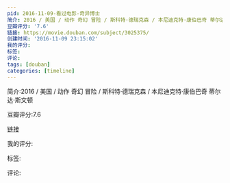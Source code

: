 ```yaml
---
pid: 2016-11-09-看过电影-奇异博士
简介: 2016 / 美国 / 动作 奇幻 冒险 / 斯科特·德瑞克森 / 本尼迪克特·康伯巴奇 蒂尔达·斯文顿
豆瓣评分: '7.6'
链接: https://movie.douban.com/subject/3025375/
创建时间: '2016-11-09 23:15:02'
我的评分:
标签:
评论:
tags: [douban]
categories: [timeline]
---
```

简介:2016 / 美国 / 动作 奇幻 冒险 / 斯科特·德瑞克森 / 本尼迪克特·康伯巴奇 蒂尔达·斯文顿

豆瓣评分:7.6

[链接](https://movie.douban.com/subject/3025375/)

我的评分:

标签:

评论:

